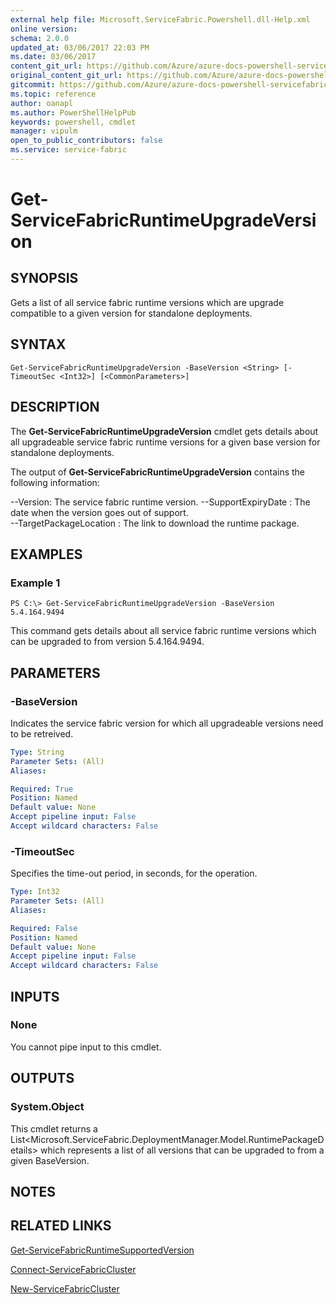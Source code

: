 ```yaml
---
external help file: Microsoft.ServiceFabric.Powershell.dll-Help.xml
online version:
schema: 2.0.0
updated_at: 03/06/2017 22:03 PM
ms.date: 03/06/2017
content_git_url: https://github.com/Azure/azure-docs-powershell-servicefabric/blob/Graham71141/Service-Fabric-cmdlets/ServiceFabric/vlatest/Get-ServiceFabricRuntimeUpgradeVersion.md
original_content_git_url: https://github.com/Azure/azure-docs-powershell-servicefabric/blob/Graham71141/Service-Fabric-cmdlets/ServiceFabric/vlatest/Get-ServiceFabricRuntimeUpgradeVersion.md
gitcommit: https://github.com/Azure/azure-docs-powershell-servicefabric/blob/f316a90f932ebcb7312c516e5fc173dc4b1bc762
ms.topic: reference
author: oanapl
ms.author: PowerShellHelpPub
keywords: powershell, cmdlet
manager: vipulm
open_to_public_contributors: false
ms.service: service-fabric
---
```


# Get-ServiceFabricRuntimeUpgradeVersion

## SYNOPSIS
Gets a list of all service fabric runtime versions which are upgrade compatible to a given version for standalone deployments.

## SYNTAX

```
Get-ServiceFabricRuntimeUpgradeVersion -BaseVersion <String> [-TimeoutSec <Int32>] [<CommonParameters>]
```

## DESCRIPTION
The **Get-ServiceFabricRuntimeUpgradeVersion** cmdlet gets details about all upgradeable service fabric runtime versions for a given base version for standalone deployments.

The output of **Get-ServiceFabricRuntimeUpgradeVersion** contains the following information:

--Version: The service fabric runtime version.
--SupportExpiryDate : The date when the version goes out of support.      
--TargetPackageLocation : The link to download the runtime package.

## EXAMPLES

### Example 1
```
PS C:\> Get-ServiceFabricRuntimeUpgradeVersion -BaseVersion 5.4.164.9494
```

This command gets details about all service fabric runtime versions which can be upgraded to from version 5.4.164.9494.

## PARAMETERS

### -BaseVersion
Indicates the service fabric version for which all upgradeable versions need to be retreived.

```yaml
Type: String
Parameter Sets: (All)
Aliases: 

Required: True
Position: Named
Default value: None
Accept pipeline input: False
Accept wildcard characters: False
```

### -TimeoutSec
Specifies the time-out period, in seconds, for the operation.

```yaml
Type: Int32
Parameter Sets: (All)
Aliases: 

Required: False
Position: Named
Default value: None
Accept pipeline input: False
Accept wildcard characters: False
```

## INPUTS

### None
You cannot pipe input to this cmdlet.

## OUTPUTS

### System.Object
This cmdlet returns a List<Microsoft.ServiceFabric.DeploymentManager.Model.RuntimePackageDetails> which represents a list of all versions that can be upgraded to from a given BaseVersion.

## NOTES

## RELATED LINKS

[Get-ServiceFabricRuntimeSupportedVersion](./Get-ServiceFabricRuntimeSupportedVersion.md)

[Connect-ServiceFabricCluster](./Connect-ServiceFabricCluster.md)

[New-ServiceFabricCluster](./New-ServiceFabricCluster.md)

